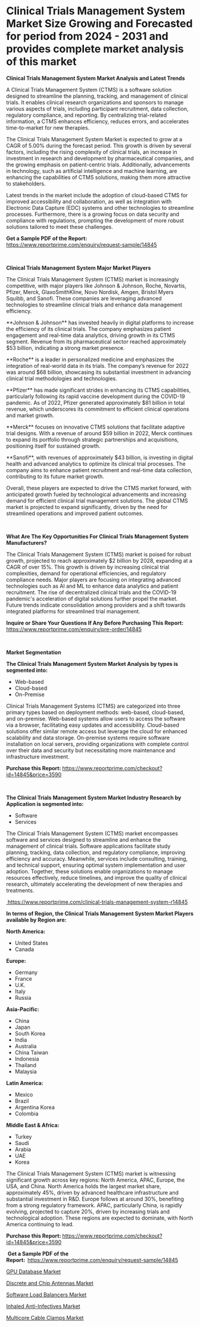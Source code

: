 <p><h1>Clinical Trials Management System Market Size Growing and Forecasted for period from 2024 - 2031 and provides complete market analysis of this market</h1></p><p><strong>Clinical Trials Management System Market Analysis and Latest Trends</strong></p>
<p><p>A Clinical Trials Management System (CTMS) is a software solution designed to streamline the planning, tracking, and management of clinical trials. It enables clinical research organizations and sponsors to manage various aspects of trials, including participant recruitment, data collection, regulatory compliance, and reporting. By centralizing trial-related information, a CTMS enhances efficiency, reduces errors, and accelerates time-to-market for new therapies.</p><p>The Clinical Trials Management System Market is expected to grow at a CAGR of 5.00% during the forecast period. This growth is driven by several factors, including the rising complexity of clinical trials, an increase in investment in research and development by pharmaceutical companies, and the growing emphasis on patient-centric trials. Additionally, advancements in technology, such as artificial intelligence and machine learning, are enhancing the capabilities of CTMS solutions, making them more attractive to stakeholders.</p><p>Latest trends in the market include the adoption of cloud-based CTMS for improved accessibility and collaboration, as well as integration with Electronic Data Capture (EDC) systems and other technologies to streamline processes. Furthermore, there is a growing focus on data security and compliance with regulations, prompting the development of more robust solutions tailored to meet these challenges.</p></p>
<p><strong>Get a Sample PDF of the Report:&nbsp;</strong> <a href="https://www.reportprime.com/enquiry/request-sample/14845?utm_campaign=1102&utm_medium=2&utm_source=Github&utm_content=ia&utm_term=11102024&utm_id=clinical-trials-management-system">https://www.reportprime.com/enquiry/request-sample/14845</a></p>
<p>&nbsp;</p>
<p><strong>Clinical Trials Management System Major Market Players</strong></p>
<p><p>The Clinical Trials Management System (CTMS) market is increasingly competitive, with major players like Johnson & Johnson, Roche, Novartis, Pfizer, Merck, GlaxoSmithKline, Novo Nordisk, Amgen, Bristol Myers Squibb, and Sanofi. These companies are leveraging advanced technologies to streamline clinical trials and enhance data management efficiency.</p><p>**Johnson & Johnson** has invested heavily in digital platforms to increase the efficiency of its clinical trials. The company emphasizes patient engagement and real-time data analytics, driving growth in its CTMS segment. Revenue from its pharmaceutical sector reached approximately $53 billion, indicating a strong market presence.</p><p>**Roche** is a leader in personalized medicine and emphasizes the integration of real-world data in its trials. The company’s revenue for 2022 was around $68 billion, showcasing its substantial investment in advancing clinical trial methodologies and technologies.</p><p>**Pfizer** has made significant strides in enhancing its CTMS capabilities, particularly following its rapid vaccine development during the COVID-19 pandemic. As of 2022, Pfizer generated approximately $81 billion in total revenue, which underscores its commitment to efficient clinical operations and market growth.</p><p>**Merck** focuses on innovative CTMS solutions that facilitate adaptive trial designs. With a revenue of around $59 billion in 2022, Merck continues to expand its portfolio through strategic partnerships and acquisitions, positioning itself for sustained growth.</p><p>**Sanofi**, with revenues of approximately $43 billion, is investing in digital health and advanced analytics to optimize its clinical trial processes. The company aims to enhance patient recruitment and real-time data collection, contributing to its future market growth.</p><p>Overall, these players are expected to drive the CTMS market forward, with anticipated growth fueled by technological advancements and increasing demand for efficient clinical trial management solutions. The global CTMS market is projected to expand significantly, driven by the need for streamlined operations and improved patient outcomes.</p></p>
<p>&nbsp;</p>
<p><strong>What Are The Key Opportunities For Clinical Trials Management System Manufacturers?</strong></p>
<p><p>The Clinical Trials Management System (CTMS) market is poised for robust growth, projected to reach approximately $2 billion by 2028, expanding at a CAGR of over 15%. This growth is driven by increasing clinical trial complexities, demand for operational efficiencies, and regulatory compliance needs. Major players are focusing on integrating advanced technologies such as AI and ML to enhance data analytics and patient recruitment. The rise of decentralized clinical trials and the COVID-19 pandemic's acceleration of digital solutions further propel the market. Future trends indicate consolidation among providers and a shift towards integrated platforms for streamlined trial management.</p></p>
<p><strong>Inquire or Share Your Questions If Any Before Purchasing This Report:</strong> <a href="https://www.reportprime.com/enquiry/pre-order/14845?utm_campaign=1102&utm_medium=2&utm_source=Github&utm_content=ia&utm_term=11102024&utm_id=clinical-trials-management-system">https://www.reportprime.com/enquiry/pre-order/14845</a></p>
<p>&nbsp;</p>
<p><strong>Market Segmentation</strong></p>
<p><strong>The Clinical Trials Management System Market Analysis by types is segmented into:</strong></p>
<p><ul><li>Web-based</li><li>Cloud-based</li><li>On-Premise</li></ul></p>
<p><p>Clinical Trials Management Systems (CTMS) are categorized into three primary types based on deployment methods: web-based, cloud-based, and on-premise. Web-based systems allow users to access the software via a browser, facilitating easy updates and accessibility. Cloud-based solutions offer similar remote access but leverage the cloud for enhanced scalability and data storage. On-premise systems require software installation on local servers, providing organizations with complete control over their data and security but necessitating more maintenance and infrastructure investment.</p></p>
<p><strong>Purchase this Report:&nbsp;</strong><a href="https://www.reportprime.com/checkout?id=14845&price=3590&utm_campaign=1102&utm_medium=2&utm_source=Github&utm_content=ia&utm_term=11102024&utm_id=clinical-trials-management-system">https://www.reportprime.com/checkout?id=14845&price=3590</a></p>
<p>&nbsp;</p>
<p><strong>The Clinical Trials Management System Market Industry Research by Application is segmented into:</strong></p>
<p><ul><li>Software</li><li>Services</li></ul></p>
<p><p>The Clinical Trials Management System (CTMS) market encompasses software and services designed to streamline and enhance the management of clinical trials. Software applications facilitate study planning, tracking, data collection, and regulatory compliance, improving efficiency and accuracy. Meanwhile, services include consulting, training, and technical support, ensuring optimal system implementation and user adoption. Together, these solutions enable organizations to manage resources effectively, reduce timelines, and improve the quality of clinical research, ultimately accelerating the development of new therapies and treatments.</p></p>
<p><a href="https://www.reportprime.com/clinical-trials-management-system-r14845?utm_campaign=1102&utm_medium=2&utm_source=Github&utm_content=ia&utm_term=11102024&utm_id=clinical-trials-management-system">&nbsp;https://www.reportprime.com/clinical-trials-management-system-r14845</a></p>
<p><strong>In terms of Region, the Clinical Trials Management System Market Players available by Region are:</strong></p>
<p>
    <p> <strong> North America: </strong>
        <ul>
            <li>United States</li>
            <li>Canada</li>
        </ul>
        </p> 
    <p> <strong> Europe: </strong>
        <ul>
            <li>Germany</li>
            <li>France</li>
            <li>U.K.</li>
            <li>Italy</li>
            <li>Russia</li>
        </ul>
        </p> 
    <p> <strong> Asia-Pacific: </strong>
        <ul>
            <li>China</li>
            <li>Japan</li>
            <li>South Korea</li>
            <li>India</li>
            <li>Australia</li>
            <li>China Taiwan</li>
            <li>Indonesia</li>
            <li>Thailand</li>
            <li>Malaysia</li>
        </ul>
        </p> 
    <p> <strong> Latin America: </strong>
        <ul>
            <li>Mexico</li>
            <li>Brazil</li>
            <li>Argentina Korea</li>
            <li>Colombia</li>
        </ul>
        </p> 
    <p> <strong> Middle East & Africa: </strong>
        <ul>
            <li>Turkey</li>
            <li>Saudi</li>
            <li>Arabia</li>
            <li>UAE</li>
            <li>Korea</li>
        </ul>
    </p>
    </p>
<p><p>The Clinical Trials Management System (CTMS) market is witnessing significant growth across key regions: North America, APAC, Europe, the USA, and China. North America holds the largest market share, approximately 45%, driven by advanced healthcare infrastructure and substantial investment in R&D. Europe follows at around 30%, benefiting from a strong regulatory framework. APAC, particularly China, is rapidly evolving, projected to capture 20%, driven by increasing trials and technological adoption. These regions are expected to dominate, with North America continuing to lead.</p></p>
<p><strong>Purchase this Report: </strong><a href="https://www.reportprime.com/checkout?id=14845&price=3590&utm_campaign=1102&utm_medium=2&utm_source=Github&utm_content=ia&utm_term=11102024&utm_id=clinical-trials-management-system">https://www.reportprime.com/checkout?id=14845&price=3590</a></p>
<p>&nbsp;<strong>Get a Sample PDF of the Report:&nbsp;&nbsp;</strong><a href="https://www.reportprime.com/enquiry/request-sample/14845?utm_campaign=1102&utm_medium=2&utm_source=Github&utm_content=ia&utm_term=11102024&utm_id=clinical-trials-management-system">https://www.reportprime.com/enquiry/request-sample/14845</a></p>
<p><strong></strong></p>
<p><p><a href="https://issuu.com/reportprime-2/docs/gpu-database-market-size-2030.pptx_1f66a523235aae?utm_campaign=1102&utm_medium=2&utm_source=Github&utm_content=ia&utm_term=11102024&utm_id=clinical-trials-management-system">GPU Database Market</a></p><p><a href="https://www.linkedin.com/pulse/strategic-roadmap-success-global-discrete-chip-antennas-ms1xe?utm_campaign=1102&utm_medium=2&utm_source=Github&utm_content=ia&utm_term=11102024&utm_id=clinical-trials-management-system">Discrete and Chip Antennas Market</a></p><p><a href="https://issuu.com/reportprime-2/docs/software-load-balancers-market-size_602aca7fcafb54?utm_campaign=1102&utm_medium=2&utm_source=Github&utm_content=ia&utm_term=11102024&utm_id=clinical-trials-management-system">Software Load Balancers Market</a></p><p><a href="https://www.linkedin.com/pulse/global-inhaled-anti-infectives-market-size-share-analysis--ami5f?utm_campaign=1102&utm_medium=2&utm_source=Github&utm_content=ia&utm_term=11102024&utm_id=clinical-trials-management-system">Inhaled Anti-Infectives Market</a></p><p><a href="https://www.linkedin.com/pulse/strategic-roadmap-success-global-multicore-cable-clamps-p8pde?utm_campaign=1102&utm_medium=2&utm_source=Github&utm_content=ia&utm_term=11102024&utm_id=clinical-trials-management-system">Multicore Cable Clamps Market</a></p></p>